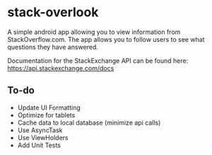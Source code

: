 stack-overlook
==============

A simple android app allowing you to view information from StackOverflow.com. The app allows you to follow users to see what questions they have answered.

Documentation for the StackExchange API can be found here:
https://api.stackexchange.com/docs

To-do
-------------
   * Update UI Formatting
   * Optimize for tablets
   * Cache data to local database (minimize api calls)
   * Use AsyncTask
   * Use ViewHolders
   * Add Unit Tests
